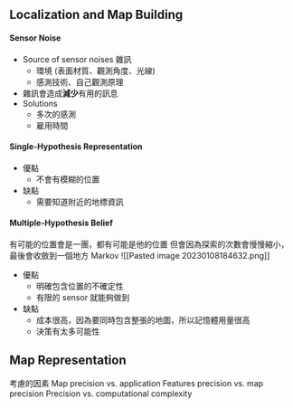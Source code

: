 ## Localization and Map Building
#### Sensor Noise
+ Source of sensor noises 雜訊
	+ 環境 (表面材質、觀測角度、光線)
	+ 感測技術、自己觀測原理
+ 雜訊會造成**減少**有用的訊息
+ Solutions
	+ 多次的感測
	+ 雇用時間

#### Single-Hypothesis Representation
+ 優點
	+ 不會有模糊的位置
+ 缺點
	+ 需要知道附近的地標資訊

#### Multiple-Hypothesis Belief
有可能的位置會是一團，都有可能是他的位置
但會因為探索的次數會慢慢縮小，最後會收斂到一個地方
Markov
![[Pasted image 20230108184632.png]]
+ 優點
	+ 明確包含位置的不確定性
	+ 有限的 sensor 就能夠做到
+ 缺點
	+ 成本很高，因為要同時包含整張的地圖，所以記憶體用量很高
	+ 決策有太多可能性

## Map Representation
考慮的因素
Map precision vs. application
Features precision vs. map precision
Precision vs. computational complexity
